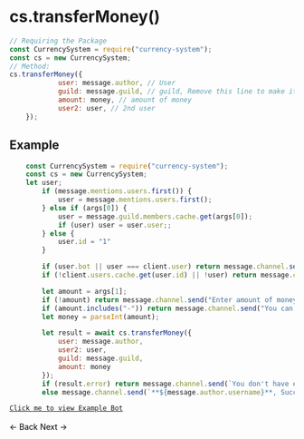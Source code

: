 # cs.transferMoney()
```js
// Requiring the Package
const CurrencySystem = require("currency-system");
const cs = new CurrencySystem;
// Method:
cs.transferMoney({
            user: message.author, // User
            guild: message.guild, // guild, Remove this line to make it global!,
            amount: money, // amount of money
            user2: user, // 2nd user
    });
```
## Example
```js
    const CurrencySystem = require("currency-system");
    const cs = new CurrencySystem;
    let user;
        if (message.mentions.users.first()) {
            user = message.mentions.users.first();
        } else if (args[0]) {
            user = message.guild.members.cache.get(args[0]);
            if (user) user = user.user;;
        } else {
            user.id = "1"
        }

        if (user.bot || user === client.user) return message.channel.send("This user is a bot.");
        if (!client.users.cache.get(user.id) || !user) return message.channel.send('Sorry, you forgot to mention somebody.');

        let amount = args[1];
        if (!amount) return message.channel.send("Enter amount of money to add.");
        if (amount.includes("-")) return message.channel.send("You can't send negitive money.")
        let money = parseInt(amount);

        let result = await cs.transferMoney({
            user: message.author,
            user2: user,
            guild: message.guild,
            amount: money
        });
        if (result.error) return message.channel.send(`You don't have enough money in your wallet.`);
        else message.channel.send(`**${message.author.username}**, Successfully transfered **${result.money}** to **${result.user2.username}**`)

```
[`Click me to view Example Bot`](https://github.com/BIntelligent/currency-system/tree/main/ExampleBot) <br><br>
<a href="https://bintelligent.github.io/currency-system/examples/balance" class="button"><- Back</a>
<a href="https://bintelligent.github.io/currency-system/examples/leaderboard" class="button">Next -></a> <br><br><br>
<style>
.button {
    -webkit-appearance: button;
    -moz-appearance: button;
    appearance: button;
    text-align: center;
    text-decoration: none;
    color: initial;
}
 </style>
